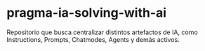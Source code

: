 # pragma-ia-solving-with-ai
Repositorio que busca centralizar distintos artefactos de IA, como Instructions, Prompts, Chatmodes, Agents y demás activos.
